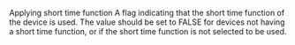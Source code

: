 ﻿Applying short time function A flag indicating that the short time function of the device is used. The value should be set to FALSE for devices not having a short time function, or if the short time function is not selected to be used.